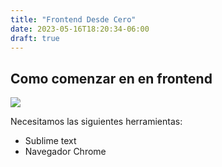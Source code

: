 ```yaml
---
title: "Frontend Desde Cero"
date: 2023-05-16T18:20:34-06:00
draft: true
---
```


## Como comenzar en en frontend

![](/cat.jpg)

Necesitamos las siguientes herramientas:

- Sublime text
- Navegador Chrome
